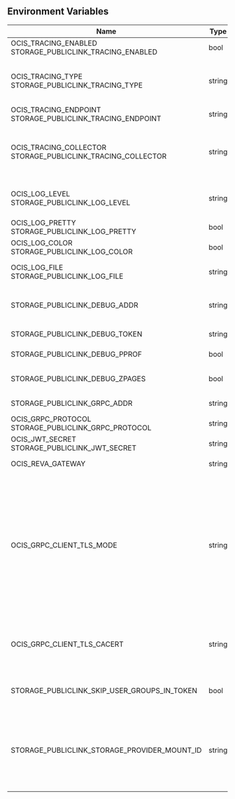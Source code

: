 ## Environment Variables

| Name | Type | Default Value | Description |
|------|------|---------------|-------------|
| OCIS_TRACING_ENABLED<br/>STORAGE_PUBLICLINK_TRACING_ENABLED | bool | false | Activates tracing.|
| OCIS_TRACING_TYPE<br/>STORAGE_PUBLICLINK_TRACING_TYPE | string |  | The type of tracing. Defaults to '', which is the same as 'jaeger'. Allowed tracing types are 'jaeger', 'otlp' and '' as of now.|
| OCIS_TRACING_ENDPOINT<br/>STORAGE_PUBLICLINK_TRACING_ENDPOINT | string |  | The endpoint of the tracing agent.|
| OCIS_TRACING_COLLECTOR<br/>STORAGE_PUBLICLINK_TRACING_COLLECTOR | string |  | The HTTP endpoint for sending spans directly to a collector, i.e. http://jaeger-collector:14268/api/traces. Only used if the tracing endpoint is unset.|
| OCIS_LOG_LEVEL<br/>STORAGE_PUBLICLINK_LOG_LEVEL | string |  | The log level. Valid values are: 'panic', 'fatal', 'error', 'warn', 'info', 'debug', 'trace'.|
| OCIS_LOG_PRETTY<br/>STORAGE_PUBLICLINK_LOG_PRETTY | bool | false | Activates pretty log output.|
| OCIS_LOG_COLOR<br/>STORAGE_PUBLICLINK_LOG_COLOR | bool | false | Activates colorized log output.|
| OCIS_LOG_FILE<br/>STORAGE_PUBLICLINK_LOG_FILE | string |  | The path to the log file. Activates logging to this file if set.|
| STORAGE_PUBLICLINK_DEBUG_ADDR | string | 127.0.0.1:9179 | Bind address of the debug server, where metrics, health, config and debug endpoints will be exposed.|
| STORAGE_PUBLICLINK_DEBUG_TOKEN | string |  | Token to secure the metrics endpoint.|
| STORAGE_PUBLICLINK_DEBUG_PPROF | bool | false | Enables pprof, which can be used for profiling.|
| STORAGE_PUBLICLINK_DEBUG_ZPAGES | bool | false | Enables zpages, which can be used for collecting and viewing in-memory traces.|
| STORAGE_PUBLICLINK_GRPC_ADDR | string | 127.0.0.1:9178 | The bind address of the GRPC service.|
| OCIS_GRPC_PROTOCOL<br/>STORAGE_PUBLICLINK_GRPC_PROTOCOL | string | tcp | The transport protocol of the GRPC service.|
| OCIS_JWT_SECRET<br/>STORAGE_PUBLICLINK_JWT_SECRET | string |  | The secret to mint and validate jwt tokens.|
| OCIS_REVA_GATEWAY | string | com.owncloud.api.gateway | The CS3 gateway endpoint.|
| OCIS_GRPC_CLIENT_TLS_MODE | string |  | TLS mode for grpc connection to the go-micro based grpc services. Possible values are 'off', 'insecure' and 'on'. 'off': disables transport security for the clients. 'insecure' allows using transport security, but disables certificate verification (to be used with the autogenerated self-signed certificates). 'on' enables transport security, including server certificate verification.|
| OCIS_GRPC_CLIENT_TLS_CACERT | string |  | Path/File name for the root CA certificate (in PEM format) used to validate TLS server certificates of the go-micro based grpc services.|
| STORAGE_PUBLICLINK_SKIP_USER_GROUPS_IN_TOKEN | bool | false | Disables the loading of user's group memberships from the reva access token.|
| STORAGE_PUBLICLINK_STORAGE_PROVIDER_MOUNT_ID | string | 7993447f-687f-490d-875c-ac95e89a62a4 | Mount ID of this storage. Admins can set the ID for the storage in this config option manually which is then used to reference the storage. Any reasonable long string is possible, preferably this would be an UUIDv4 format.|